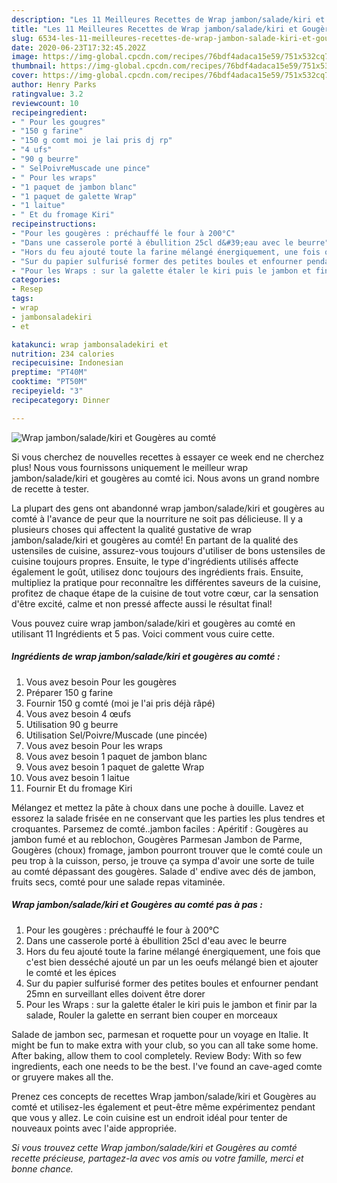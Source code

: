 ```yaml
---
description: "Les 11 Meilleures Recettes de Wrap jambon/salade/kiri et Gougères au comté"
title: "Les 11 Meilleures Recettes de Wrap jambon/salade/kiri et Gougères au comté"
slug: 6534-les-11-meilleures-recettes-de-wrap-jambon-salade-kiri-et-gougeres-au-comte
date: 2020-06-23T17:32:45.202Z
image: https://img-global.cpcdn.com/recipes/76bdf4adaca15e59/751x532cq70/wrap-jambonsaladekiri-et-gougeres-au-comte-photo-principale-de-la-recette.jpg
thumbnail: https://img-global.cpcdn.com/recipes/76bdf4adaca15e59/751x532cq70/wrap-jambonsaladekiri-et-gougeres-au-comte-photo-principale-de-la-recette.jpg
cover: https://img-global.cpcdn.com/recipes/76bdf4adaca15e59/751x532cq70/wrap-jambonsaladekiri-et-gougeres-au-comte-photo-principale-de-la-recette.jpg
author: Henry Parks
ratingvalue: 3.2
reviewcount: 10
recipeingredient:
- " Pour les gougres"
- "150 g farine"
- "150 g comt moi je lai pris dj rp"
- "4 ufs"
- "90 g beurre"
- " SelPoivreMuscade une pince"
- " Pour les wraps"
- "1 paquet de jambon blanc"
- "1 paquet de galette Wrap"
- "1 laitue"
- " Et du fromage Kiri"
recipeinstructions:
- "Pour les gougères : préchauffé le four à 200°C"
- "Dans une casserole porté à ébullition 25cl d&#39;eau avec le beurre"
- "Hors du feu ajouté toute la farine mélangé énergiquement, une fois que c&#39;est bien desséché ajouté un par un les oeufs mélangé bien et ajouter le comté et les épices"
- "Sur du papier sulfurisé former des petites boules et enfourner pendant 25mn en surveillant elles doivent être dorer"
- "Pour les Wraps : sur la galette étaler le kiri puis le jambon et finir par la salade, Rouler la galette en serrant bien couper en morceaux"
categories:
- Resep
tags:
- wrap
- jambonsaladekiri
- et

katakunci: wrap jambonsaladekiri et 
nutrition: 234 calories
recipecuisine: Indonesian
preptime: "PT40M"
cooktime: "PT50M"
recipeyield: "3"
recipecategory: Dinner

---
```



![Wrap jambon/salade/kiri et Gougères au comté](https://img-global.cpcdn.com/recipes/76bdf4adaca15e59/751x532cq70/wrap-jambonsaladekiri-et-gougeres-au-comte-photo-principale-de-la-recette.jpg)

Si vous cherchez de nouvelles recettes à essayer ce week end ne cherchez plus! Nous vous fournissons uniquement le meilleur wrap jambon/salade/kiri et gougères au comté ici. Nous avons un grand nombre de recette à tester.

La plupart des gens ont abandonné wrap jambon/salade/kiri et gougères au comté à l'avance de peur que la nourriture ne soit pas délicieuse. Il y a plusieurs choses qui affectent la qualité gustative de wrap jambon/salade/kiri et gougères au comté! En partant de la qualité des ustensiles de cuisine, assurez-vous toujours d'utiliser de bons ustensiles de cuisine toujours propres. Ensuite, le type d'ingrédients utilisés affecte également le goût, utilisez donc toujours des ingrédients frais. Ensuite, multipliez la pratique pour reconnaître les différentes saveurs de la cuisine, profitez de chaque étape de la cuisine de tout votre cœur, car la sensation d'être excité, calme et non pressé affecte aussi le résultat final!

<!--inarticleads1-->

Vous pouvez cuire wrap jambon/salade/kiri et gougères au comté en utilisant 11 Ingrédients et 5 pas. Voici comment vous cuire cette.

##### Ingrédients de wrap jambon/salade/kiri et gougères au comté :

1. Vous avez besoin  Pour les gougères
1. Préparer 150 g farine
1. Fournir 150 g comté (moi je l&#39;ai pris déjà râpé)
1. Vous avez besoin 4 œufs
1. Utilisation 90 g beurre
1. Utilisation  Sel/Poivre/Muscade (une pincée)
1. Vous avez besoin  Pour les wraps
1. Vous avez besoin 1 paquet de jambon blanc
1. Vous avez besoin 1 paquet de galette Wrap
1. Vous avez besoin 1 laitue
1. Fournir  Et du fromage Kiri


Mélangez et mettez la pâte à choux dans une poche à douille. Lavez et essorez la salade frisée en ne conservant que les parties les plus tendres et croquantes. Parsemez de comté..jambon faciles : Apéritif : Gougères au jambon fumé et au reblochon, Gougères Parmesan Jambon de Parme, Gougères (choux) fromage, jambon pourront trouver que le comté coule un peu trop à la cuisson, perso, je trouve ça sympa d&#39;avoir une sorte de tuile au comté dépassant des gougères. Salade d&#39; endive avec dés de jambon, fruits secs, comté pour une salade repas vitaminée. 

<!--inarticleads2-->

##### Wrap jambon/salade/kiri et Gougères au comté pas à pas :

1. Pour les gougères : préchauffé le four à 200°C
1. Dans une casserole porté à ébullition 25cl d&#39;eau avec le beurre
1. Hors du feu ajouté toute la farine mélangé énergiquement, une fois que c&#39;est bien desséché ajouté un par un les oeufs mélangé bien et ajouter le comté et les épices
1. Sur du papier sulfurisé former des petites boules et enfourner pendant 25mn en surveillant elles doivent être dorer
1. Pour les Wraps : sur la galette étaler le kiri puis le jambon et finir par la salade, Rouler la galette en serrant bien couper en morceaux


Salade de jambon sec, parmesan et roquette pour un voyage en Italie. It might be fun to make extra with your club, so you can all take some home. After baking, allow them to cool completely. Review Body: With so few ingredients, each one needs to be the best. I&#39;ve found an cave-aged comte or gruyere makes all the. 

<!--inarticleads1-->

<p>
Prenez ces concepts de recettes Wrap jambon/salade/kiri et Gougères au comté et utilisez-les également et peut-être même expérimentez pendant que vous y allez. Le coin cuisine est un endroit idéal pour tenter de nouveaux points avec l'aide appropriée.
</p>

<p>
<i>Si vous trouvez cette Wrap jambon/salade/kiri et Gougères au comté recette précieuse, partagez-la avec vos amis ou votre famille, merci et bonne chance.</i>
</p>
